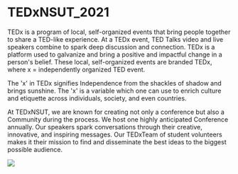 # TEDxNSUT_2021
TEDx is a program of local, self-organized events that bring people together to share a TED-like experience. At a TEDx event, TED Talks video and live speakers combine to spark deep discussion and connection. TEDx is a platform used to galvanize and bring a positive and impactful change in a person's belief. These local, self-organized events are branded TEDx, where x = independently organized TED event. 

The 'x' in TEDx signifies Independence from the shackles of shadow and brings sunshine. The 'x' is a variable which one can use to enrich culture and etiquette across individuals, society, and even countries. 

At TEDxNSUT, we are known for creating not only a conference but also a  Community during the process. We host one highly anticipated Conference annually. Our speakers spark conversations through their creative, innovative, and inspiring messages. Our TEDxTeam of student volunteers makes it their mission to find and disseminate the best ideas to the biggest possible audience.

![](.assets/img/screenshot.png)